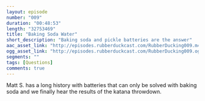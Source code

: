 ```yaml
---
layout: episode
number: "009"
duration: "00:48:53"
length: "32753469"
title: "Baking Soda Water"
short_description: "Baking soda and pickle batteries are the answer"
aac_asset_link: "http://episodes.rubberduckcast.com/RubberDucking009.m4a"
ogg_asset_link: "http://episodes.rubberduckcast.com/RubberDucking009.ogg"
segments: ""
tags: [Questions]
comments: true
---
```


Matt S. has a long history with batteries that can only be solved with baking soda and we finally hear the results of the katana throwdown. 